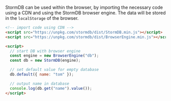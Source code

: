 StormDB can be used within the browser, by importing the necessary code using a CDN and using the StormDB browser engine. The data will be stored in the `localStorage` of the browser.

```html
<!-- import code using CDN -->
<script src="https://unpkg.com/stormdb/dist/StormDB.min.js"></script>
<script src="https://unpkg.com/stormdb/dist/BrowserEngine.min.js"></script>

<script>
  // start DB with browser engine
  const engine = new BrowserEngine("db");
  const db = new StormDB(engine);

  // set default value for empty database
  db.default({ name: "tom" });

  // output name in database
  console.log(db.get("name").value());
</script>
```
